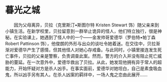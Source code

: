 # 暮光之城
　　因为父母离异，贝拉（克里斯汀•斯图尔特 Kristen Stewart 饰）随父亲来到小镇生活。在新学校里，贝拉留意到一群举止诡异的怪人，他们特立独行，很是神秘。在实验课上，她遇到了怪人中的一个——金发帅哥爱德华（罗伯特•帕丁森 Robert Pattinson 饰），他俊朗的外形与出众的谈吐令她着迷。在交往中，贝拉渐渐对爱德华产生了感情，但其他怪人对她心存戒备。与此同时，小镇里接连发生死亡事件，贝拉的父亲是警察，负责调查此案。然而，警方的介入并没有阻止死亡威胁的蔓延。在一次意外中，爱德华救出了贝拉。从此，她发现他拥有异于常人的超能力，开始怀疑对方是杀人凶手。在事实面前，爱德华对她坦白，自己是素食吸血鬼，所以凶手另有其人。在杀人凶案的羁绊中，一场人鬼之恋由此展开……
